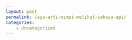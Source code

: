 ```yaml
---
layout: post
permalink: /apa-arti-mimpi-melihat-cahaya-api/
categories:
    - Uncategorized
---
```


